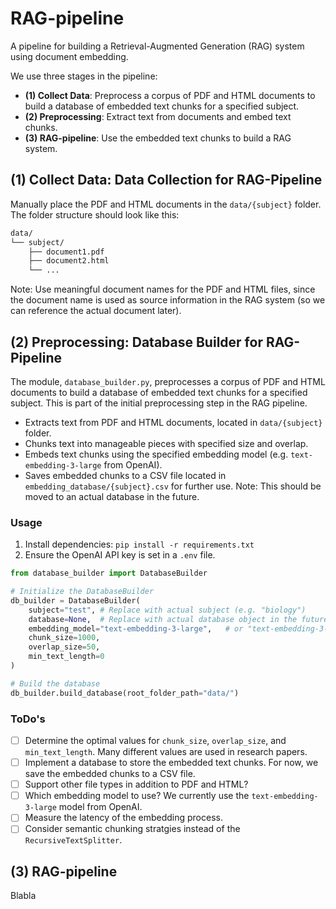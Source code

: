 # RAG-pipeline

A pipeline for building a Retrieval-Augmented Generation (RAG) system using document embedding.

We use three stages in the pipeline:

- **(1) Collect Data**: Preprocess a corpus of PDF and HTML documents to build a database of embedded text chunks for a specified subject.
- **(2) Preprocessing**: Extract text from documents and embed text chunks.
- **(3) RAG-pipeline**: Use the embedded text chunks to build a RAG system.

## (1) Collect Data: Data Collection for RAG-Pipeline

Manually place the PDF and HTML documents in the `data/{subject}` folder. The folder structure should look like this:

```bash
data/
└── subject/
    ├── document1.pdf
    ├── document2.html
    └── ...
```

Note: Use meaningful document names for the PDF and HTML files, since the document name is used as source information in the RAG system (so we can reference the actual document later).

## (2) Preprocessing: Database Builder for RAG-Pipeline

The module, `database_builder.py`, preprocesses a corpus of PDF and HTML documents to build a database of embedded text chunks for a specified subject. This is part of the initial preprocessing step in the RAG pipeline.

- Extracts text from PDF and HTML documents, located in `data/{subject}` folder.
- Chunks text into manageable pieces with specified size and overlap.
- Embeds text chunks using the specified embedding model (e.g. `text-embedding-3-large` from OpenAI).
- Saves embedded chunks to a CSV file located in `embedding_database/{subject}.csv` for further use. Note: This should be moved to an actual database in the future.

### Usage

1. Install dependencies: `pip install -r requirements.txt`
2. Ensure the OpenAI API key is set in a `.env` file.

```python
from database_builder import DatabaseBuilder

# Initialize the DatabaseBuilder
db_builder = DatabaseBuilder(
    subject="test", # Replace with actual subject (e.g. "biology")
    database=None,  # Replace with actual database object in the future
    embedding_model="text-embedding-3-large",   # or "text-embedding-3-small"
    chunk_size=1000,
    overlap_size=50,
    min_text_length=0
)

# Build the database
db_builder.build_database(root_folder_path="data/")
```

### ToDo's

- [ ] Determine the optimal values for `chunk_size`, `overlap_size`, and `min_text_length`. Many different values are used in research papers.
- [ ] Implement a database to store the embedded text chunks. For now, we save the embedded chunks to a CSV file.
- [ ] Support other file types in addition to PDF and HTML?
- [ ] Which embedding model to use? We currently use the `text-embedding-3-large` model from OpenAI.
- [ ] Measure the latency of the embedding process.
- [ ] Consider semantic chunking stratgies instead of the `RecursiveTextSplitter`.

## (3) RAG-pipeline

Blabla
